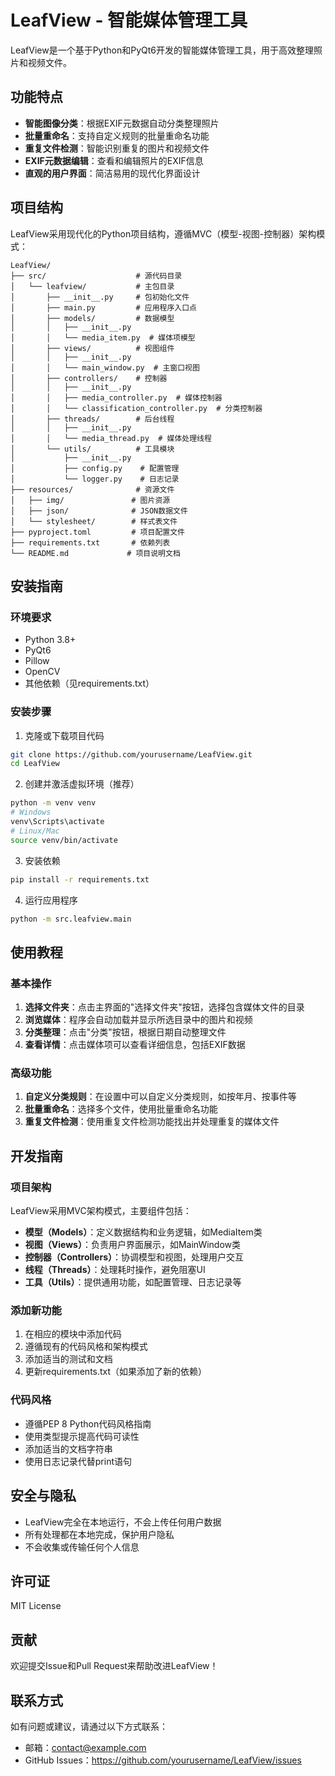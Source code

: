# LeafView - 智能媒体管理工具

LeafView是一个基于Python和PyQt6开发的智能媒体管理工具，用于高效整理照片和视频文件。

## 功能特点

- **智能图像分类**：根据EXIF元数据自动分类整理照片
- **批量重命名**：支持自定义规则的批量重命名功能
- **重复文件检测**：智能识别重复的图片和视频文件
- **EXIF元数据编辑**：查看和编辑照片的EXIF信息
- **直观的用户界面**：简洁易用的现代化界面设计

## 项目结构

LeafView采用现代化的Python项目结构，遵循MVC（模型-视图-控制器）架构模式：

```
LeafView/
├── src/                    # 源代码目录
│   └── leafview/           # 主包目录
│       ├── __init__.py     # 包初始化文件
│       ├── main.py         # 应用程序入口点
│       ├── models/         # 数据模型
│       │   ├── __init__.py
│       │   └── media_item.py  # 媒体项模型
│       ├── views/          # 视图组件
│       │   ├── __init__.py
│       │   └── main_window.py  # 主窗口视图
│       ├── controllers/    # 控制器
│       │   ├── __init__.py
│       │   ├── media_controller.py  # 媒体控制器
│       │   └── classification_controller.py  # 分类控制器
│       ├── threads/        # 后台线程
│       │   ├── __init__.py
│       │   └── media_thread.py  # 媒体处理线程
│       └── utils/          # 工具模块
│           ├── __init__.py
│           ├── config.py    # 配置管理
│           └── logger.py    # 日志记录
├── resources/              # 资源文件
│   ├── img/               # 图片资源
│   ├── json/              # JSON数据文件
│   └── stylesheet/        # 样式表文件
├── pyproject.toml         # 项目配置文件
├── requirements.txt       # 依赖列表
└── README.md             # 项目说明文档
```

## 安装指南

### 环境要求

- Python 3.8+
- PyQt6
- Pillow
- OpenCV
- 其他依赖（见requirements.txt）

### 安装步骤

1. 克隆或下载项目代码

```bash
git clone https://github.com/yourusername/LeafView.git
cd LeafView
```

2. 创建并激活虚拟环境（推荐）

```bash
python -m venv venv
# Windows
venv\Scripts\activate
# Linux/Mac
source venv/bin/activate
```

3. 安装依赖

```bash
pip install -r requirements.txt
```

4. 运行应用程序

```bash
python -m src.leafview.main
```

## 使用教程

### 基本操作

1. **选择文件夹**：点击主界面的"选择文件夹"按钮，选择包含媒体文件的目录
2. **浏览媒体**：程序会自动加载并显示所选目录中的图片和视频
3. **分类整理**：点击"分类"按钮，根据日期自动整理文件
4. **查看详情**：点击媒体项可以查看详细信息，包括EXIF数据

### 高级功能

1. **自定义分类规则**：在设置中可以自定义分类规则，如按年月、按事件等
2. **批量重命名**：选择多个文件，使用批量重命名功能
3. **重复文件检测**：使用重复文件检测功能找出并处理重复的媒体文件

## 开发指南

### 项目架构

LeafView采用MVC架构模式，主要组件包括：

- **模型（Models）**：定义数据结构和业务逻辑，如MediaItem类
- **视图（Views）**：负责用户界面展示，如MainWindow类
- **控制器（Controllers）**：协调模型和视图，处理用户交互
- **线程（Threads）**：处理耗时操作，避免阻塞UI
- **工具（Utils）**：提供通用功能，如配置管理、日志记录等

### 添加新功能

1. 在相应的模块中添加代码
2. 遵循现有的代码风格和架构模式
3. 添加适当的测试和文档
4. 更新requirements.txt（如果添加了新的依赖）

### 代码风格

- 遵循PEP 8 Python代码风格指南
- 使用类型提示提高代码可读性
- 添加适当的文档字符串
- 使用日志记录代替print语句

## 安全与隐私

- LeafView完全在本地运行，不会上传任何用户数据
- 所有处理都在本地完成，保护用户隐私
- 不会收集或传输任何个人信息

## 许可证

MIT License

## 贡献

欢迎提交Issue和Pull Request来帮助改进LeafView！

## 联系方式

如有问题或建议，请通过以下方式联系：

- 邮箱：contact@example.com
- GitHub Issues：https://github.com/yourusername/LeafView/issues